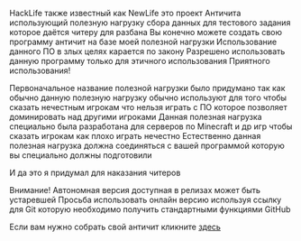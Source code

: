HackLife также известный как NewLife это проект Античита использующий полезную нагрузку сбора данных для тестового задания которое даётся читеру для разбана
Вы конечно можете создать свою программу античит на базе моей полезной нагрузки
Использование данного ПО в злых целях карается по закону
Разрешено использовать данную программу только для этичного использования
Приятного использования!

Первоначальное название полезной нагрузки было придумано так как обычно данную полезную нагрузку обычно используют для того чтобы сказать нечестным игрокам что нельзя играть с ПО которое позволяет доминировать над другими игроками
Данная полезная нагрузка специально была разработана для серверов по Minecraft и др игр чтобы сказать игрокам как плохо играть нечестно
Естественно данная полезная нагрузка должна соединяться с вашей программой которую вы специально должны подготовили

И да это я придумал для наказания читеров

Внимание! Автономная версия доступная в релизах может быть устаревшей
Просьба использовать онлайн версию используя ссылку для Git которую необходимо получить стандартными функциями GitHub

Если вам нужно собрать свой античит кликните [здесь](https://aleksejtalanov13.github.io/newlife/build)
